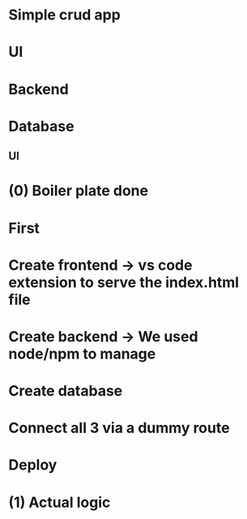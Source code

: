 # Simple crud app

# UI
# Backend
# Database

## UI


# (0) Boiler plate done
# First 
# Create frontend -> vs code extension to serve the index.html file
# Create backend -> We used node/npm to manage
# Create database
# Connect all 3 via a dummy route
# Deploy

# (1) Actual logic


